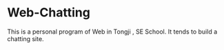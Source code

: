 # Web-Chatting
This is a personal program of Web in Tongji , SE School. It tends to build a chatting site. 
